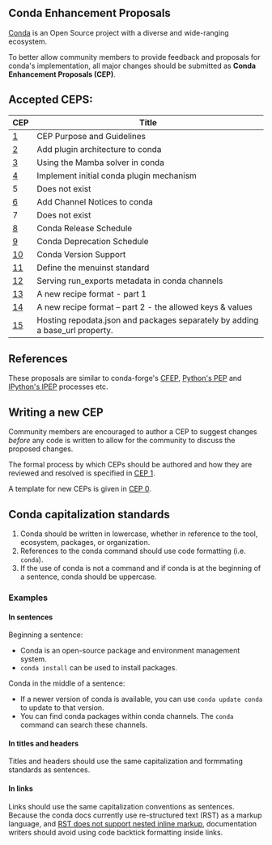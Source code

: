 ## Conda Enhancement Proposals

[Conda](https://docs.conda.io/) is an Open Source project with a diverse and wide-ranging ecosystem.

To better allow community members to provide feedback and proposals
for conda's implementation, all major changes should be submitted as
**Conda Enhancement Proposals (CEP)**.

## Accepted CEPS:

| CEP | Title |
| --- | ------- |
| [1](cep-1.md) | CEP Purpose and Guidelines  |
| [2](cep-2.md) | Add plugin architecture to conda |
| [3](cep-3.md) | Using the Mamba solver in conda |
| [4](cep-4.md) | Implement initial conda plugin mechanism |
| 5 | Does not exist |
| [6](cep-6.md) | Add Channel Notices to conda
| 7 | Does not exist |
| [8](cep-8.md) | Conda Release Schedule |
| [9](cep-9.md) | Conda Deprecation Schedule |
| [10](cep-10.md) | Conda Version Support |
| [11](cep-11.md) | Define the menuinst standard |
| [12](cep-12.md) | Serving run_exports metadata in conda channels |
| [13](cep-13.md) | A new recipe format - part 1 |
| [14](cep-14.md) | A new recipe format – part 2 - the allowed keys & values |
| [15](cep-15.md) | Hosting repodata.json and packages separately by adding a base_url property. |

## References

These proposals are similar to conda-forge's [CFEP](https://github.com/conda-forge/cfep),
[Python's PEP](https://www.python.org/dev/peps/) and [IPython's IPEP](https://github.com/ipython/ipython/wiki/IPEPs:-IPython-Enhancement-Proposals) processes etc.

## Writing a new CEP

Community members are encouraged to author a CEP to suggest changes *before*
any code is written to allow for the community to discuss the proposed changes.

The formal process by which CEPs should be authored and how they are reviewed
and resolved is specified in [CEP 1](https://github.com/conda/ceps/blob/main/cep-1.md).

A template for new CEPs is given in [CEP 0](https://github.com/conda/ceps/blob/main/cep-0.md).

## Conda capitalization standards

1. Conda should be written in lowercase, whether in reference to the tool, ecosystem, packages, or organization.
2. References to the conda command should use code formatting (i.e. `conda`).
3. If the use of conda is not a command and if conda is at the beginning of a sentence, conda should be uppercase.

### Examples

#### In sentences

Beginning a sentence:

- Conda is an open-source package and environment management system.
- `conda install` can be used to install packages.

Conda in the middle of a sentence:

- If a newer version of conda is available, you can use `conda update conda` to update to that version.
- You can find conda packages within conda channels. The `conda` command can search these channels.

#### In titles and headers

Titles and headers should use the same capitalization and formmating standards as sentences.

#### In links

Links should use the same capitalization conventions as sentences. Because the conda docs currently use re-structured text (RST) as a markup language, and [RST does not support nested inline markup](https://docutils.sourceforge.io/FAQ.html#is-nested-inline-markup-possible), documentation writers should avoid using code backtick formatting inside links.
